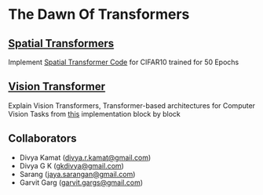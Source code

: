 # The Dawn Of Transformers

## [Spatial Transformers](https://github.com/gkdivya/EVA/tree/main/12_TheDawnOfTransformers/SpacialTransformers)

Implement [Spatial Transformer Code](https://brsoff.github.io/tutorials/intermediate/spatial_transformer_tutorial.html) for CIFAR10 trained for 50 Epochs

## [Vision Transformer](https://github.com/gkdivya/EVA/tree/main/12_TheDawnOfTransformers/VisualTransformers)

Explain Vision Transformers, Transformer-based architectures for Computer Vision Tasks from [this](https://github.com/jeonsworld/ViT-pytorch/blob/main/models/modeling.py) implementation block by block

## Collaborators
- Divya Kamat (divya.r.kamat@gmail.com)
- Divya G K (gkdivya@gmail.com)
- Sarang (jaya.sarangan@gmail.com)
- Garvit Garg (garvit.gargs@gmail.com)
